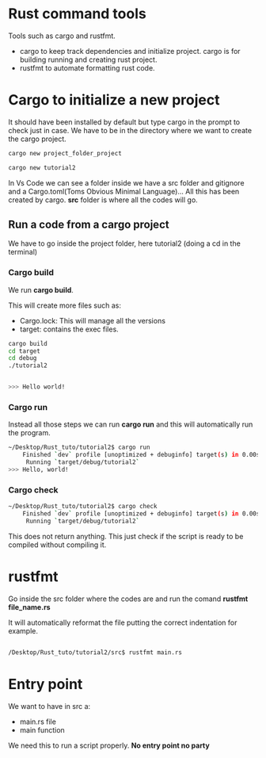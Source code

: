 # Rust command tools
Tools such as cargo and rustfmt. 
- cargo to keep track dependencies and initialize project.
cargo is for building running and creating rust project.
- rustfmt to automate formatting rust code.


# Cargo to initialize a new project 
It should have been installed by default but type cargo in the prompt to check just in case.
We have to be in the directory where we want to create the cargo project.

```rust
cargo new project_folder_project

cargo new tutorial2
```

In Vs Code we can see a folder inside we have a src folder and gitignore and a Cargo.toml(Toms Obvious Minimal Language)... All this has been created by cargo.
**src** folder is where all the codes will go.


## Run a code from a cargo project

We have to go inside the project folder, here tutorial2 (doing a cd in the terminal)
### Cargo build
We run **cargo build**.

This will create more files such as:
- Cargo.lock: This will manage all the versions
- target: contains the exec files.
  


```bash
cargo build
cd target
cd debug
./tutorial2


>>> Hello world!
```
### Cargo run


Instead all those steps we can run **cargo run** and this will automatically run the program.
```bash
~/Desktop/Rust_tuto/tutorial2$ cargo run
    Finished `dev` profile [unoptimized + debuginfo] target(s) in 0.00s
     Running `target/debug/tutorial2`
>>> Hello, world!
```


### Cargo check


```bash
~/Desktop/Rust_tuto/tutorial2$ cargo check
    Finished `dev` profile [unoptimized + debuginfo] target(s) in 0.00s
     Running `target/debug/tutorial2`

```

This does not return anything. This just check if the script is ready to be compiled without compiling it.

# rustfmt
Go inside the src folder where the codes are and run the comand **rustfmt file_name.rs**

It will automatically reformat the file putting the correct indentation for example.
```bash

/Desktop/Rust_tuto/tutorial2/src$ rustfmt main.rs
```

# Entry point

We want to have in src a:
- main.rs file
- main function

We need this to run a script properly. **No entry point no party**


